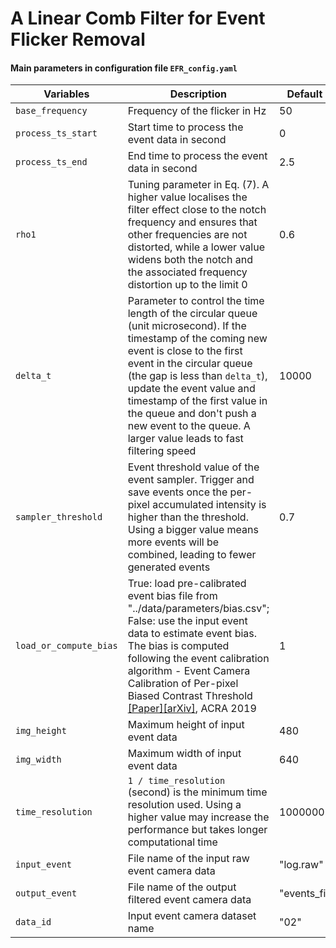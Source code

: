 # A Linear Comb Filter for Event Flicker Removal

#### Main parameters in configuration file `EFR_config.yaml`

|          Variables            | Description | Default Value |
|----------------------|----------------------|-----------------------------|
| `base_frequency`    | Frequency of the flicker in Hz | 50 |
| `process_ts_start`   | Start time to process the event data in second | 0 |
| `process_ts_end`     | End time to process the event data in second   | 2.5 |
| `rho1`     |  Tuning parameter in Eq. (7). A higher value localises the filter effect close to the notch frequency and ensures that other frequencies are not distorted, while a lower value widens both the notch and the associated frequency distortion up to the limit 0  | 0.6 |
| `delta_t`     | Parameter to control the time length of the circular queue (unit microsecond). If the timestamp of the coming new event is close to the first event in the circular queue (the gap is less than `delta_t`), update the event value and timestamp of the first value in the queue and don't push a new event to the queue. A larger value leads to fast filtering speed   | 10000 |
| `sampler_threshold`     | Event threshold value of the event sampler. Trigger and save events once the per-pixel accumulated intensity is higher than the threshold. Using a bigger value means more events will be combined, leading to fewer generated events | 0.7 |
| `load_or_compute_bias` | True: load pre-calibrated event bias file from "../data/parameters/bias.csv"; False: use the input event data to estimate event bias. The bias is computed following the event calibration algorithm - Event Camera Calibration of Per-pixel Biased Contrast Threshold [[Paper]](https://ssl.linklings.net/conferences/acra/acra2019_proceedings/views/includes/files/pap135s1-file1.pdf)[[arXiv]](https://arxiv.org/pdf/2012.09378.pdf), ACRA 2019 | 1 |
| `img_height`     | Maximum height of input event data | 480 |
| `img_width`      | Maximum width of input event data | 640 |
| `time_resolution`    | `1 / time_resolution` (second) is the minimum time resolution used. Using a higher value may increase the performance but takes longer computational time  | 1000000 |
| `input_event`    | File name of the input raw event camera data | "log.raw" |
| `output_event`   | File name of the output filtered event camera data | "events_filter.txt" |
| `data_id`        | Input event camera dataset name | "02" |
